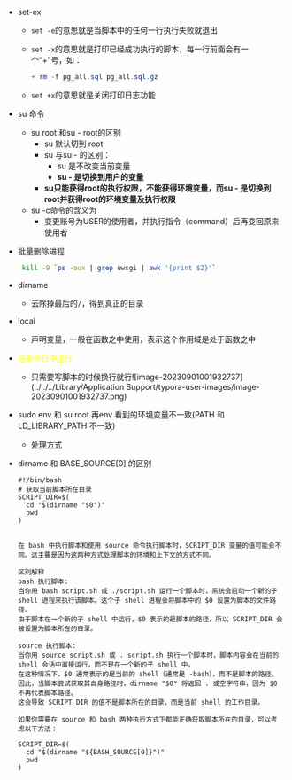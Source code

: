 - set-ex

  - `set -e`的意思就是当脚本中的任何一行执行失败就退出

  - `set -x`的意思就是打印已经成功执行的脚本，每一行前面会有一个“+”号，如：

    ```powershell
    + rm -f pg_all.sql pg_all.sql.gz
    ```

  - `set +x`的意思就是关闭打印日志功能

- su 命令

  - su root 和su - root的区别
    - su 默认切到 root
    - su 与su - 的区别：
      - su 是不改变当前变量
      - **su - 是切换到用户的变量**
    - **su只能获得root的执行权限，不能获得环境变量，而su - 是切换到root并获得root的环境变量及执行权限**
  - su -c命令的含义为
    - 变更账号为USER的使用者，并执行指令（command）后再变回原来使用者

- 批量删除进程

  ```bash
   kill -9 `ps -aux | grep uwsgi | awk '{print $2}'`
  ```


- dirname
  - 去除掉最后的`/`，得到真正的目录
- local
  - 声明变量，一般在函数之中使用，表示这个作用域是处于函数之中 
- <font color=yellow>在命令行中运行</font>
  
  - 只需要写脚本的时候换行就行![image-20230901001932737](../../../Library/Application Support/typora-user-images/image-20230901001932737.png)

- sudo env 和  su root 再env 看到的环境变量不一致(PATH 和 LD_LIBRARY_PATH 不一致)
  - [处理方式](https://unix.stackexchange.com/questions/83191/how-to-make-sudo-preserve-path)
  
- dirname 和 BASE_SOURCE[0] 的区别
  
  ```shell
  #!/bin/bash
  # 获取当前脚本所在目录
  SCRIPT_DIR=$(
    cd "$(dirname "$0")"
    pwd
  )
  
  
  在 bash 中执行脚本和使用 source 命令执行脚本时，SCRIPT_DIR 变量的值可能会不同。这主要是因为这两种方式处理脚本的环境和上下文的方式不同。
  
  区别解释
  bash 执行脚本:
  当你用 bash script.sh 或 ./script.sh 运行一个脚本时，系统会启动一个新的子 shell 进程来执行该脚本。这个子 shell 进程会将脚本中的 $0 设置为脚本的文件路径。
  由于脚本在一个新的子 shell 中运行，$0 表示的是脚本的路径，所以 SCRIPT_DIR 会被设置为脚本所在的目录。
  
  source 执行脚本:
  当你用 source script.sh 或 . script.sh 执行一个脚本时，脚本内容会在当前的 shell 会话中直接运行，而不是在一个新的子 shell 中。
  在这种情况下，$0 通常表示的是当前的 shell（通常是 -bash），而不是脚本的路径。因此，当脚本尝试获取其自身路径时，dirname "$0" 将返回 . 或空字符串，因为 $0 不再代表脚本路径。
  这会导致 SCRIPT_DIR 的值不是脚本所在的目录，而是当前 shell 的工作目录。
  
  如果你需要在 source 和 bash 两种执行方式下都能正确获取脚本所在的目录，可以考虑以下方法：
  
  SCRIPT_DIR=$(
    cd "$(dirname "${BASH_SOURCE[0]}")"
    pwd
  )
  ```
  
  

